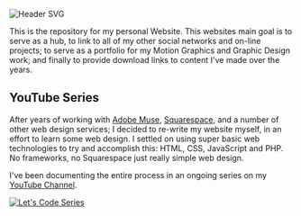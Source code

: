 ![Header SVG](https://makccr.github.io/images/github-header.svg)

This is the repository for my personal Website. This websites main goal is to serve as a hub, to link to all of my other social networks and on-line projects; to serve as a portfolio for my Motion Graphics and Graphic Design work; and finally to provide download links to content I've made over the years. 

## YouTube Series 
After years of working with [Adobe Muse](http://muse.adobe.com/), [Squarespace](https://www.squarespace.com/), and a number of other web design services; I decided to re-write my website myself, in an effort to learn some web design. I settled on using super basic web technologies to try and accomplish this: HTML, CSS, JavaScript and PHP. No frameworks, no Squarespace just really simple web design. 

I've been documenting the entire process in an ongoing series on my [YouTube Channel](https://youtube.com/c/makccr). 

[![Let's Code Series](https://img.youtube.com/vi/avjB5rQMm24/maxresdefault.jpg)](https://www.youtube.com/playlist?list=PLIYVhRocqRoT6yvieIyNehUz6VnB6hXhF)

